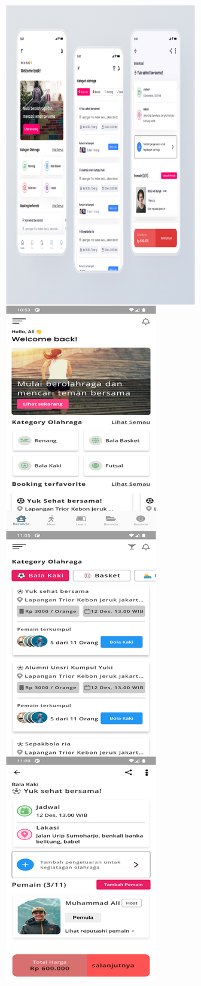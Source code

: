 <img src="https://github.com/mscsapan/PlayTo-App/blob/main/design/design.jpg" height=800 width=1200></br>
<img src="https://github.com/mscsapan/PlayTo-App/blob/main/design/ss01.png?raw=true" height=600 width=400>
<img src="https://github.com/mscsapan/PlayTo-App/blob/main/design/ss02.png?raw=true" height=600 width=400>
<img src="https://github.com/mscsapan/PlayTo-App/blob/main/design/ss03.png?raw=true" height=600 width=400>
